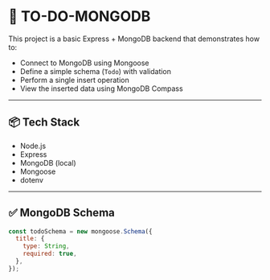 # 📝 TO-DO-MONGODB

This project is a basic Express + MongoDB backend that demonstrates how to:

- Connect to MongoDB using Mongoose
- Define a simple schema (`Todo`) with validation
- Perform a single insert operation
- View the inserted data using MongoDB Compass

---

## 📦 Tech Stack

- Node.js
- Express
- MongoDB (local)
- Mongoose
- dotenv

---

## ✅ MongoDB Schema

```js
const todoSchema = new mongoose.Schema({
  title: {
    type: String,
    required: true,
  },
});
```
